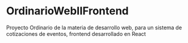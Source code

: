 # OrdinarioWebIIFrontend
Proyecto Ordinario de la materia de desarrollo web, para un sistema de cotizaciones de eventos, frontend desarrollado en React
